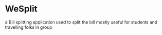 # WeSplit
a Bill splitting application used to split the bill mostly useful for students and travelling folks in group
